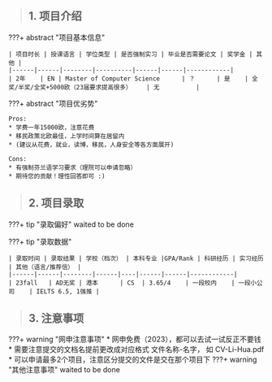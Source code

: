 > ## **1. 项目介绍**

???+ abstract "项目基本信息" 

    | 项目时长 | 授课语言 | 学位类型 | 是否强制实习 | 毕业是否需要论文 | 奖学金 | 其他 |
    |------|------|--------|----------|------|------|------------|
    | 2年    | EN | Master of Computer Science      | ？      | 是    | 全奖/半奖/全奖+5000欧（23届要求提高很多）    | 无          |

???+ abstract "项目优劣势" 

    Pros:
    * 学费一年15000欧，注意花费
    * 移民政策北欧最佳，上学时间算在居留内
    * (建议从花费，就业，读博，移民，人身安全等各方面展开)
    
    Cons:
    * 有强制芬兰语学习要求（理院可以申请忽略）
    * 期待您的贡献！理性回答即可 :)

> ## **2. 项目录取**

???+ tip "录取偏好"
    waited to be done

???+ tip "录取数据"

    | 录取时间 | 录取结果 | 学校（档次） | 本科专业 |GPA/Rank | 科研经历 | 实习经历 | 其他（语言/推荐信） |
    |------|------|--------|------|----|------|------|------------|
    | 23fall   | AD无奖 | 港本      | CS  | 3.65/4    | 一段校内    | 一段小公司    | IELTS 6.5, 1强推 |

> ## **3. 注意事项**

???+ warning "网申注意事项"
    * 网申免费（2023），都可以去试一试反正不要钱
    * 需要注意提交的文档名提前更改成对应格式 文件名称-名字， 如 CV-Li-Hua.pdf
    * 可以申请最多2个项目，注意区分提交的文件是交在那个项目下
???+ warning "其他注意事项"
    waited to be done

